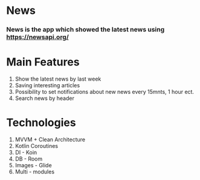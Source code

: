 # News

### News is the app which showed the latest news using https://newsapi.org/ ###




# Main Features

1. Show the latest news by last week
2. Saving interesting articles
3. Possibility to set notifications about new news every 15mnts, 1 hour ect.
4. Search news by header




# Technologies

1. MVVM + Clean Architecture
2. Kotlin Coroutines
3. DI - Koin
4. DB - Room
5. Images - Glide
6. Multi - modules

